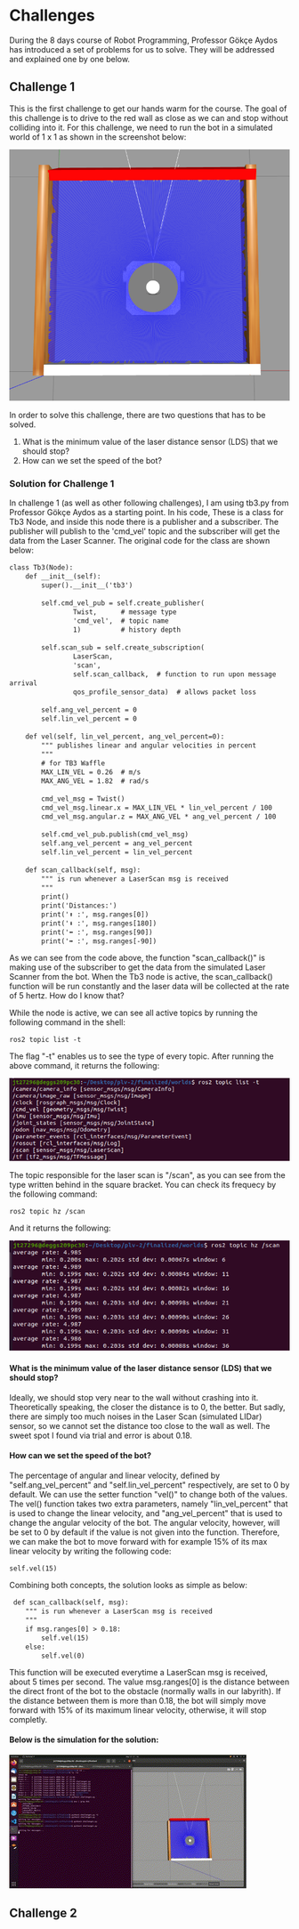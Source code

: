 # Challenges 
During the 8 days course of Robot Programming, Professor Gökçe Aydos has introduced a set of problems for us to solve. They will be addressed and explained one by one below.

## Challenge 1 
This is the first challenge to get our hands warm for the course. The goal of this challenge is to drive to the red wall as close as we can and stop without colliding into it. For this challenge, we need to run the bot in a simulated world of 1 x 1 as shown in the screenshot below: 

![This is a pic for 1 x 1 world](/Screenshots/world_1_1.png)

In order to solve this challenge, there are two questions that has to be solved. 
1. What is the minimum value of the laser distance sensor (LDS) that we should stop? 
2. How can we set the speed of the bot?

### Solution for Challenge 1 
In challenge 1 (as well as other following challenges), I am using tb3.py from Professor Gökçe Aydos as a starting point. In his code, These is a class for Tb3 Node, and inside this node there is a publisher and a subscriber. The publisher will publish to the 'cmd_vel' topic and the subscriber will get the data from the Laser Scanner. The original code for the class are shown below:   

    class Tb3(Node):
        def __init__(self):
            super().__init__('tb3')

            self.cmd_vel_pub = self.create_publisher(
                    Twist,      # message type
                    'cmd_vel',  # topic name
                    1)          # history depth

            self.scan_sub = self.create_subscription(
                    LaserScan,
                    'scan',
                    self.scan_callback,  # function to run upon message arrival
                    qos_profile_sensor_data)  # allows packet loss

            self.ang_vel_percent = 0
            self.lin_vel_percent = 0

        def vel(self, lin_vel_percent, ang_vel_percent=0):
            """ publishes linear and angular velocities in percent
            """
            # for TB3 Waffle
            MAX_LIN_VEL = 0.26  # m/s
            MAX_ANG_VEL = 1.82  # rad/s

            cmd_vel_msg = Twist()
            cmd_vel_msg.linear.x = MAX_LIN_VEL * lin_vel_percent / 100
            cmd_vel_msg.angular.z = MAX_ANG_VEL * ang_vel_percent / 100

            self.cmd_vel_pub.publish(cmd_vel_msg)
            self.ang_vel_percent = ang_vel_percent
            self.lin_vel_percent = lin_vel_percent

        def scan_callback(self, msg):
            """ is run whenever a LaserScan msg is received
            """
            print()
            print('Distances:')
            print('⬆️ :', msg.ranges[0])
            print('⬇️ :', msg.ranges[180])
            print('⬅️ :', msg.ranges[90])
            print('➡️ :', msg.ranges[-90])

As we can see from the code above, the function "scan_callback()" is making use of the subscriber to get the data from the simulated Laser Scanner from the bot. When the Tb3 node is active, the scan_callback() function will be run constantly and the laser data will be collected at the rate of 5 hertz. How do I know that?

While the node is active, we can see all active topics by running the following command in the shell:

    ros2 topic list -t 

The flag "-t" enables us to see the type of every topic. 
After running the above command, it returns the following: 

![Pic for topics](/Screenshots/topic_list.png)

The topic responsible for the laser scan is "/scan", as you can see from the type written behind in the square bracket. You can check its frequecy by the following command:

    ros2 topic hz /scan

And it returns the following: 

![Frequency for topic /scan](/Screenshots/scan_frequency.png)

#### What is the minimum value of the laser distance sensor (LDS) that we should stop?
Ideally, we should stop very near to the wall without crashing into it. Theoretically speaking, the closer the distance is to 0, the better. But sadly, there are simply too much noises in the Laser Scan (simulated LIDar) sensor, so we cannot set the distance too close to the wall as well. The sweet spot I found via trial and error is about 0.18.

#### How can we set the speed of the bot?
The percentage of angular and linear velocity, defined by "self.ang_vel_percent" and "self.lin_vel_percent" respectively, are set to 0 by default. We can use the setter function "vel()" to change both of the values. The vel() function takes two extra parameters, namely "lin_vel_percent" that is used to change the linear velocity, and "ang_vel_percent" that is used to change the angular velocity of the bot. The angular velocity, however, will be set to 0 by default if the value is not given into the function. 
Therefore, we can make the bot to move forward with for example 15% of its max linear velocity by writing the following code: 

    self.vel(15)

Combining both concepts, the solution looks as simple as below: 

     def scan_callback(self, msg):
        """ is run whenever a LaserScan msg is received
        """
        if msg.ranges[0] > 0.18:
            self.vel(15)
        else:
            self.vel(0)

This function will be executed everytime a LaserScan msg is received, about 5 times per second. The value msg.ranges[0] is the distance between the direct front of the bot to the obstacle (normally walls in our labyrith). If the distance between them is more than 0.18, the bot will simply move forward with 15% of its maximum linear velocity, otherwise, it will stop completly. 

#### Below is the simulation for the solution: 

![Challenge 1 gif](/Screenshots/gifs/challenge1_showcase.gif)

## Challenge 2 
